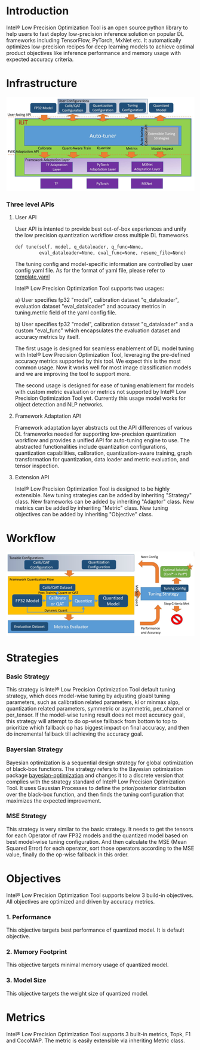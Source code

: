 Introduction
=========================================

Intel® Low Precision Optimization Tool is an open source python library to help users to fast deploy low-precision inference solution on popular DL frameworks including TensorFlow, PyTorch, MxNet etc. It automatically optimizes low-precision recipes for deep learning models to achieve optimal product objectives like inference performance and memory usage with expected accuracy criteria.

# Infrastructure

<div align="left">
  <img src="imgs/infrastructure.jpg" width="700px" />
</div>

### Three level APIs

1. User API

   User API is intented to provide best out-of-box experiences and unify the low precision quantization workflow cross multiple DL frameworks.

   ```
   def tune(self, model, q_dataloader, q_func=None,
            eval_dataloader=None, eval_func=None, resume_file=None)
   ```

   The tuning config and model-specific information are controlled by user config yaml file. As for the format of yaml file, please refer to [template.yaml](../examples/template.yaml)

   Intel® Low Precision Optimization Tool supports two usages:

   a) User specifies fp32 "model", calibration dataset "q_dataloader", evaluation dataset "eval_dataloader" and accuracy metrics in tuning.metric field of the yaml config file.

   b) User specifies fp32 "model", calibration dataset "q_dataloader" and a custom "eval_func" which encapsulates the evaluation dataset and accuracy metrics by itself.

   The first usage is designed for seamless enablement of DL model tuning with Intel® Low Precision Optimization Tool, leveraging the pre-defined accuracy metrics supported by this tool. We expect this is the most common usage. Now it works well for most image classification models and we are improving the tool to support more.

   The second usage is designed for ease of tuning enablement for models with custom metric evaluation or metrics not supported by Intel® Low Precision Optimization Tool yet. Currently this usage model works for object detection and NLP networks.

2. Framework Adaptation API

   Framework adaptation layer abstracts out the API differences of various DL frameworks needed for supporting low-precision quantization workflow and provides a unified API for auto-tuning engine to use. The abstracted functionalities include quantization configurations, quantization capabilities, calibration, quantization-aware training, graph transformation for quantization, data loader and metric evaluation, and tensor inspection.

3. Extension API
   
   Intel® Low Precision Optimization Tool is designed to be highly extensible. New tuning strategies can be added by inheriting "Strategy" class. New frameworks can be added by inheriting "Adaptor" class. New metrics can be added by inheriting "Metric" class. New tuning objectives can be added by inheriting "Objective" class.

# Workflow

<div align="left">
  <img src="imgs/workflow.jpg" width="700px" />
</div>

# Strategies

### Basic Strategy

This strategy is Intel® Low Precision Optimization Tool default tuning strategy, which does model-wise tuning by adjusting gloabl tuning parameters, such as calibration related parameters, kl or minmax algo, quantization related parameters, symmetric or asymmetric, per_channel or per_tensor. If the model-wise tuning result does not meet accuracy goal, this strategy will attempt to do op-wise fallback from bottom to top to prioritize which fallback op has biggest impact on final accuracy, and then do incremental fallback till achieving the accuracy goal.

### Bayersian Strategy

Bayesian optimization is a sequential design strategy for global optimization of black-box functions. The strategy refers to the Bayesian optimization package [bayesian-optimization](https://github.com/fmfn/BayesianOptimization) and changes it to a discrete version that complies with the strategy standard of Intel® Low Precision Optimization Tool. It uses Gaussian Processes to define the prior/posterior distribution over the black-box function, and then finds the tuning configuration that maximizes the expected improvement.

### MSE Strategy

This strategy is very similar to the basic strategy. It needs to get the tensors for each Operator of raw FP32 models and the quantized model based on best model-wise tuning configuration. And then calculate the MSE (Mean Squared Error) for each operator, sort those operators according to the MSE value, finally do the op-wise fallback in this order.

# Objectives

Intel® Low Precision Optimization Tool supports below 3 build-in objectives. All objectives are optimized and driven by accuracy metrics.

### 1. Performance

This objective targets best performance of quantized model. It is default objective.

### 2. Memory Footprint

This objective targets minimal memory usage of quantized model.

### 3. Model Size

This objective targets the weight size of quantized model.

# Metrics

Intel® Low Precision Optimization Tool supports 3 built-in metrics, Topk, F1 and CocoMAP. The metric is easily extensible via inheriting Metric class.
